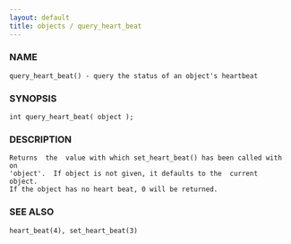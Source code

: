 ```yaml
---
layout: default
title: objects / query_heart_beat
---
```


### NAME

    query_heart_beat() - query the status of an object's heartbeat

### SYNOPSIS

    int query_heart_beat( object );

### DESCRIPTION

    Returns  the  value with which set_heart_beat() has been called with on
    'object'.  If object is not given, it defaults to the  current  object.
    If the object has no heart beat, 0 will be returned.

### SEE ALSO

    heart_beat(4), set_heart_beat(3)

